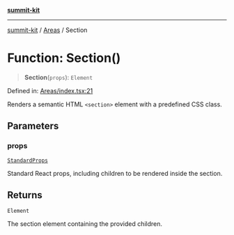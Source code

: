 [**summit-kit**](../../README.md)

***

[summit-kit](../../modules.md) / [Areas](../README.md) / Section

# Function: Section()

> **Section**(`props`): `Element`

Defined in: [Areas/index.tsx:21](https://github.com/andrewgremlich/summit-kit/blob/879fe038da4060c7d5beebe217d6169be640991f/src/react/Areas/index.tsx#L21)

Renders a semantic HTML `<section>` element with a predefined CSS class.

## Parameters

### props

[`StandardProps`](../../Types/general/type-aliases/StandardProps.md)

Standard React props, including children to be rendered inside the section.

## Returns

`Element`

The section element containing the provided children.
